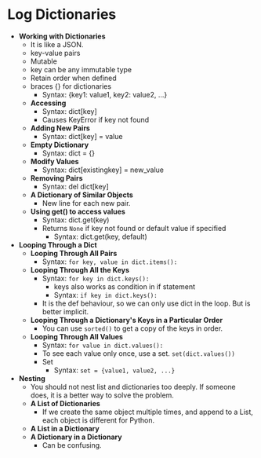 # Log Dictionaries

- **Working with Dictionaries**
  - It is like a JSON.
  - key-value pairs
  - Mutable
  - key can be any immutable type
  - Retain order when defined
  - braces {} for dictionaries
    - Syntax: {key1: value1, key2: value2, ...}
  - **Accessing**
    - Syntax: dict[key]
    - Causes KeyError if key not found
  - **Adding New Pairs**
    - Syntax: dict[key] = value
  - **Empty Dictionary**
    - Syntax: dict = {}
  - **Modify Values**
    - Syntax: dict[existingkey] = new_value
  - **Removing Pairs**
    - Syntax: del dict[key]
  - **A Dictionary of Similar Objects**
    - New line for each new pair.
  - **Using get() to access values**
    - Syntax: dict.get(key)
    - Returns ``None`` if key not found or default value if specified
      - Syntax: dict.get(key, default)
- **Looping Through a Dict**
  - **Looping Through All Pairs**
    - Syntax: ``for key, value in dict.items():``
  - **Looping Through All the Keys**
    - Syntax: ``for key in dict.keys():``
      - keys also works as condition in if statement
      - Syntax: ``if key in dict.keys():``
    - It is the def behaviour, so we can only use dict in the loop. But is better implicit.
  - **Looping Through a Dictionary's Keys in a Particular Order**
    - You can use ``sorted()`` to get a copy of the keys in order.
  - **Looping Through All Values**
    - Syntax: ``for value in dict.values():``
    - To see each value only once, use a set. `set(dict.values())`
    - Set
      - Syntax: ``set = {value1, value2, ...}``
- **Nesting**
  - You should not nest list and dictionaries too deeply. If someone does, it is a better way to solve the problem.
  - **A List of Dictionaries**
    - If we create the same object multiple times, and append to a List, each object is different for Python.
  - **A List in a Dictionary**
  - **A Dictionary in a Dictionary**
    - Can be confusing.

